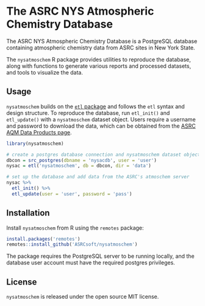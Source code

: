 # The ASRC NYS Atmospheric Chemistry Database

The ASRC NYS Atmospheric Chemistry Database is a PostgreSQL database containing atmospheric chemistry data from ASRC sites in New York State.

The `nysatmoschem` R package provides utilities to reproduce the database, along with functions to generate various reports and processed datasets, and tools to visualize the data.

## Usage

`nysatmoschem` builds on the [`etl` package](https://cran.r-project.org/web/packages/etl/index.html) and follows the `etl` syntax and design structure. To reproduce the database, run `etl_init()` and `etl_update()` with a `nysatmoschem` dataset object. Users require a username and password to download the data, which can be obtained from the [ASRC AQM Data Products page](http://pireds.asrc.cestm.albany.edu:3000/).

```R
library(nysatmoschem)

# create a postgres database connection and nysatmoschem dataset object
dbcon = src_postgres(dbname = 'nysacdb', user = 'user')
nysac = etl('nysatmoschem', db = dbcon, dir = 'data')

# set up the database and add data from the ASRC's atmoschem server
nysac %>%
  etl_init() %>%
  etl_update(user = 'user', password = 'pass')
```

## Installation

Install `nysatmoschem` from R using the `remotes` package:

```R
install.packages('remotes')
remotes::install_github('ASRCsoft/nysatmoschem')
```

The package requires the PostgreSQL server to be running locally, and the database user account must have the required postgres privileges.

## License

`nysatmoschem` is released under the open source MIT license.
